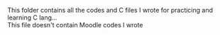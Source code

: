 This folder contains all the codes and C files I wrote for practicing and learning C lang...\
This file doesn't contain Moodle codes I wrote


